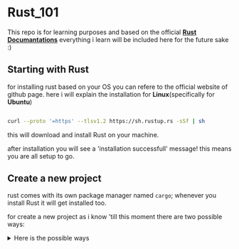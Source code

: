# Rust_101

This repo is for learning purposes and based on the official [**Rust Documantations**](https://doc.rust-lang.org/book/) everything i learn will be included here for the future sake :)

## Starting with Rust

for installing rust based on your OS you can refere to the official website of github page. here i will explain the installation for **Linux**(specifically for **Ubuntu**)

```bash

curl --proto '=https' --tlsv1.2 https://sh.rustup.rs -sSf | sh
```

this will download and install Rust on your machine.

<hl>

after installation you will see a 'installation successfull' message! this means you are all setup to go.

## Create a new project

rust comes with its own package manager named `cargo`; whenever you install Rust it will get installed too.

for create a new project as i know 'till this moment there are two possible ways:

<details>

<summary>
Here is the possible ways
</summary>

### 1. Using `cargo new`

if you does not yet created a directory for your project(or you did anyways!) you can use this command so it will create a new standard-structured **Rust** project. below is an example of it:

```bash

cargo new -[project-name]
```

for example:

```bash

cargo new rust-101
```

which will create a new project named `rust-101`

*also note that creating a new project named `test` is not possible due to the automation testings of rust itself.

### 2. Using `cargo init`

if you already are sure what the hell and where the hell you want to start coding this will become handy!
i'll create a `Cargo.toml` and a folder named `src` which contains a `main.rs` file.
`Cargo.toml` file represents the dependencies of the current project.

</details>
